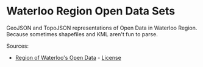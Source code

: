 # Waterloo Region Open Data Sets

GeoJSON and TopoJSON representations of Open Data in Waterloo Region. 
Because sometimes shapefiles and KML aren't fun to parse.

Sources:
* [Region of Waterloo's Open Data](http://regionofwaterloo.ca/en/regionalGovernment/OpenDataHome.asp) - [License](Licensehttp://regionofwaterloo.ca/en/regionalGovernment/OpenDataLicence.asp) 
